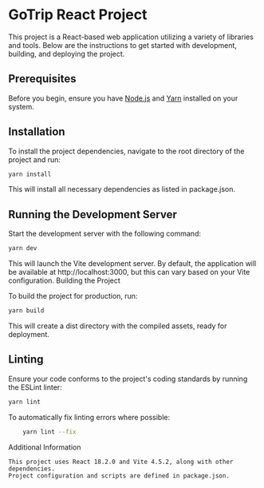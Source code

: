 # GoTrip React Project

This project is a React-based web application utilizing a variety of libraries and tools. Below are the instructions to get started with development, building, and deploying the project.

## Prerequisites

Before you begin, ensure you have [Node.js](https://nodejs.org/) and [Yarn](https://yarnpkg.com/) installed on your system.

## Installation

To install the project dependencies, navigate to the root directory of the project and run:

```bash
yarn install
```

This will install all necessary dependencies as listed in package.json.

## Running the Development Server

Start the development server with the following command:

```bash
yarn dev
```

This will launch the Vite development server. By default, the application will be available at http://localhost:3000, but this can vary based on your Vite configuration.
Building the Project

To build the project for production, run:

```bash
yarn build
```

This will create a dist directory with the compiled assets, ready for deployment.
## Linting

Ensure your code conforms to the project's coding standards by running the ESLint linter:

```bash
yarn lint
```
To automatically fix linting errors where possible:

```bash
    yarn lint --fix
```

Additional Information

    This project uses React 18.2.0 and Vite 4.5.2, along with other dependencies.
    Project configuration and scripts are defined in package.json.
